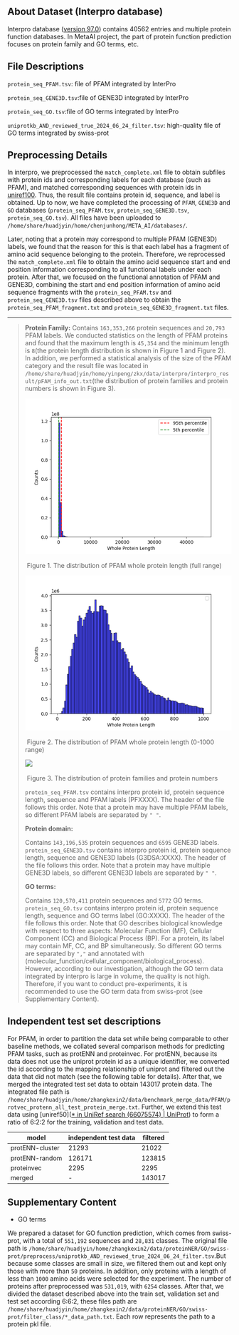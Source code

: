 ## About Dataset (Interpro database)

Interpro database ([version 97.0](https://ftp.ebi.ac.uk/pub/databases/interpro/current_release/)) contains 40562 entries and multiple protein function databases. In MetaAI project, the part of protein function prediction focuses on protein family and GO terms, etc.

## **File Descriptions**

`protein_seq_PFAM.tsv`: file of PFAM integrated by InterPro

`protein_seq_GENE3D.tsv`:file of GENE3D integrated by InterPro

`protein_seq_GO.tsv`:file of GO terms integrated by InterPro

`uniprotkb_AND_reviewed_true_2024_06_24_filter.tsv`: high-quality file of GO terms integrated by swiss-prot

## **Preprocessing Details**

 In interpro, we preprocessed the `match_complete.xml` file to obtain subfiles with protein ids and corresponding labels for each database (such as PFAM), and matched corresponding sequences with protein ids in [uniref100](https://ftp.uniprot.org/pub/databases/uniprot/uniref/uniref100/Uniref100.fasta.gz). Thus, the result file contains protein id, sequence, and label is obtained. Up to now, we have completed the processing of `PFAM`, `GENE3D` and `GO` databases (`protein_seq_PFAM.tsv`, `protein_seq_GENE3D.tsv`, `protein_seq_GO.tsv`). All files have been uploaded to `/home/share/huadjyin/home/chenjunhong/META_AI/databases/`.



Later, noting that a protein may correspond to multiple PFAM (GENE3D) labels, we found that the reason for this is that each label has a
fragment of amino acid sequence belonging to the protein. Therefore, we reprocessed the `match_complete.xml` file to obtain the 
amino acid sequence start and end position information corresponding to all functional labels under each protein. After that, 
we focused on the functional annotation of PFAM and GENE3D, combining the start and end position information of amino 
acid sequence fragments with the `protein_seq_PFAM.tsv` and `protein_seq_GENE3D.tsv` files 
described above to obtain the `protein_seq_PFAM_fragment.txt` and `protein_seq_GENE3D_fragment.txt` files.

---
> **Protein Family:**
> Contains `163,353,266` protein sequences and `20,793` PFAM labels. We conducted statistics on the length of PFAM proteins and found that the maximum length is `45,354` and the minimum length is `8`(the protein length distribution is shown in Figure 1 and  Figure 2). In addition, we performed a statistical analysis of the size of the PFAM category and the result file was located in `/home/share/huadjyin/home/yinpeng/zkx/data/interpro/interpro_result/pFAM_info_out.txt`(the distribution of protein families and protein numbers is shown in Figure 3).
>
> <img src="figs/PFAM_whole_length_protein_all.png">
>
> ​                                                                               Figure 1. The distribution of PFAM whole protein length (full range)
>
> <img src="figs/PFAM_whole_length_protein_1000.png">
>
> ​                                                                        Figure 2. The distribution of PFAM whole protein length (0-1000 range)
>
> <img src="PFAM_protein_numbers.png">
>
> ​                                                                                         Figure 3. The distribution of protein families and protein numbers
>
> `protein_seq_PFAM.tsv` contains interpro protein id, protein sequence length, sequence and PFAM labels (PFXXXX).
> The header of the file follows this order. Note that a protein may have multiple PFAM labels, so different PFAM labels are separated by `" "`.            
>
> **Protein domain:**    
>
> Contains `143,196,535` protein sequences and `6595` GENE3D labels.         
> `protein_seq_GENE3D.tsv` contains interpro protein id, protein sequence length, sequence and GENE3D labels (G3DSA:XXXX). 
> The header of the file follows this order. Note that a protein may have multiple GENE3D labels, so different GENE3D labels are separated by `" "`.      
>
> **GO terms:**     
>
> Contains `120,570,411` protein sequences and `5772` GO terms.    
> `protein_seq_GO.tsv` contains interpro protein id, protein sequence length, sequence and GO terms label (GO:XXXX).
> The header of the file follows this order. Note that GO describes biological knowledge with respect to three aspects: Molecular Function (MF),
> Cellular Component (CC) and Biological Process (BP). For a protein, its label may contain MF, CC, and BP simultaneously.
> So different GO terms are separated by `","` and annotated with (molecular_function/cellular_component/biological_process). However, according to our investigation, although the GO term data integrated by interpro is large in volume, the quality is not high. Therefore, if you want to conduct pre-experiments, it is recommended to use the GO term data from swiss-prot (see Supplementary Content).

## **Independent test set description**s

For PFAM, in order to partition the data set while being comparable to other baseline methods, we collated several comparison methods for predicting PFAM tasks, such as protENN and proteinvec. For protENN, because its data does not use the uniprot protein id as a unique identifier, we converted the id according to the mapping relationship of uniprot and filtered out the data that did not match (see the following table for details). After that, we merged the integrated test set data to obtain 143017 protein data. The integrated file path is `/home/share/huadjyin/home/zhangkexin2/data/benchmark_merge_data/PFAM/protvec_protenn_all_test_protein_merge.txt`. Further, we extend this test data using [uniref50]([* in UniRef search (66075574) | UniProt](https://www.uniprot.org/uniref?query=*&facets=identity%3A0.5)) to form a ratio of 6:2:2 for the training, validation and test data.

| model           | independent test data | filtered |
| --------------- | --------------------- | -------- |
| protENN-cluster | 21293                 | 21022    |
| protENN-random  | 126171                | 123815   |
| proteinvec      | 2295                  | 2295     |
| merged          | -                     | 143017   |

## **Supplementary Content**

* GO terms

We prepared a dataset for GO function prediction, which comes from swiss-prot, with a total of `551,192` sequences and `28,831` classes. The original file path is `/home/share/huadjyin/home/zhangkexin2/data/proteinNER/GO/swiss-prot/preprocess/uniprotkb_AND_reviewed_true_2024_06_24_filter.tsv`.But because some classes are small in size, we filtered them out and kept only those with more than `50` proteins. In addition, only proteins with a length of less than `1000` amino acids were selected for the experiment. The number of proteins after preprocessed was `531,019`, with `6254` classes. After that, we divided the dataset described above into the train set, validation set and test set according 6:6:2, these files path are `/home/share/huadjyin/home/zhangkexin2/data/proteinNER/GO/swiss-prot/filter_class/*_data_path.txt`. Each row represents the path to a protein pkl file.





